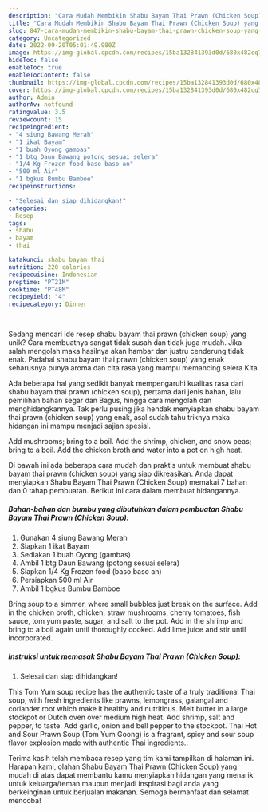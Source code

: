 ```yaml
---
description: "Cara Mudah Membikin Shabu Bayam Thai Prawn (Chicken Soup) yang Enak"
title: "Cara Mudah Membikin Shabu Bayam Thai Prawn (Chicken Soup) yang Enak"
slug: 847-cara-mudah-membikin-shabu-bayam-thai-prawn-chicken-soup-yang-enak
category: Uncategorized
date: 2022-09-20T05:01:49.980Z
image: https://img-global.cpcdn.com/recipes/15ba132841393d0d/680x482cq70/shabu-bayam-thai-prawn-chicken-soup-foto-resep-utama.jpg
hideToc: false
enableToc: true
enableTocContent: false
thumbnail: https://img-global.cpcdn.com/recipes/15ba132841393d0d/680x482cq70/shabu-bayam-thai-prawn-chicken-soup-foto-resep-utama.jpg
cover: https://img-global.cpcdn.com/recipes/15ba132841393d0d/680x482cq70/shabu-bayam-thai-prawn-chicken-soup-foto-resep-utama.jpg
author: Admin
authorAv: notfound
ratingvalue: 3.5
reviewcount: 15
recipeingredient:
- "4 siung Bawang Merah"
- "1 ikat Bayam"
- "1 buah Oyong gambas"
- "1 btg Daun Bawang potong sesuai selera"
- "1/4 Kg Frozen food baso baso an"
- "500 ml Air"
- "1 bgkus Bumbu Bamboe"
recipeinstructions:

- "Selesai dan siap dihidangkan!"
categories:
- Resep
tags:
- shabu
- bayam
- thai

katakunci: shabu bayam thai 
nutrition: 220 calories
recipecuisine: Indonesian
preptime: "PT21M"
cooktime: "PT48M"
recipeyield: "4"
recipecategory: Dinner

---
```





Sedang mencari ide resep shabu bayam thai prawn (chicken soup) yang unik? Cara membuatnya sangat tidak susah dan tidak juga mudah. Jika salah mengolah maka hasilnya akan hambar dan justru cenderung tidak enak. Padahal shabu bayam thai prawn (chicken soup) yang enak seharusnya punya aroma dan cita rasa yang mampu memancing selera Kita.





Ada beberapa hal yang sedikit banyak mempengaruhi kualitas rasa dari shabu bayam thai prawn (chicken soup), pertama dari jenis bahan, lalu pemilihan bahan segar dan Bagus, hingga cara mengolah dan menghidangkannya. Tak perlu pusing jika hendak menyiapkan shabu bayam thai prawn (chicken soup) yang enak,      asal sudah tahu triknya maka hidangan ini mampu menjadi sajian spesial.














Add mushrooms; bring to a boil. Add the shrimp, chicken, and snow peas; bring to a boil. Add the chicken broth and water into a pot on high heat.






Di bawah ini ada beberapa cara mudah dan praktis untuk membuat shabu bayam thai prawn (chicken soup) yang siap dikreasikan. Anda dapat menyiapkan Shabu Bayam Thai Prawn (Chicken Soup) memakai 7 bahan dan 0 tahap pembuatan. Berikut ini cara dalam membuat hidangannya.

<!--inarticleads1-->

##### Bahan-bahan dan bumbu yang dibutuhkan dalam pembuatan Shabu Bayam Thai Prawn (Chicken Soup):

1. Gunakan 4 siung Bawang Merah
1. Siapkan 1 ikat Bayam
1. Sediakan 1 buah Oyong (gambas)
1. Ambil 1 btg Daun Bawang (potong sesuai selera)
1. Siapkan 1/4 Kg Frozen food (baso baso an)
1. Persiapkan 500 ml Air
1. Ambil 1 bgkus Bumbu Bamboe


Bring soup to a simmer, where small bubbles just break on the surface. Add in the chicken broth, chicken, straw mushrooms, cherry tomatoes, fish sauce, tom yum paste, sugar, and salt to the pot. Add in the shrimp and bring to a boil again until thoroughly cooked. Add lime juice and stir until incorporated. 

<!--inarticleads2-->

##### Instruksi untuk memasak Shabu Bayam Thai Prawn (Chicken Soup):


1. Selesai dan siap dihidangkan!

This Tom Yum soup recipe has the authentic taste of a truly traditional Thai soup, with fresh ingredients like prawns, lemongrass, galangal and coriander root which make it healthy and nutritious. Melt butter in a large stockpot or Dutch oven over medium high heat. Add shrimp, salt and pepper, to taste. Add garlic, onion and bell pepper to the stockpot. Thai Hot and Sour Prawn Soup (Tom Yum Goong) is a fragrant, spicy and sour soup flavor explosion made with authentic Thai ingredients.. 

Terima kasih telah membaca resep yang tim kami tampilkan di halaman ini. Harapan kami, olahan Shabu Bayam Thai Prawn (Chicken Soup) yang mudah di atas dapat membantu kamu menyiapkan hidangan yang menarik untuk keluarga/teman maupun menjadi inspirasi bagi anda yang berkeinginan untuk berjualan makanan. Semoga bermanfaat dan selamat mencoba!
